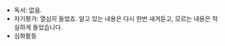 - 독서: 없음.
- 자기평가: 열심히 들었죠. 알고 있는 내용은 다시 한번 새겨듣고, 모르는 내용은 착실하게 들었습니다. 
- 심화활동
<!--stackedit_data:
eyJoaXN0b3J5IjpbNDA2OTQwMTM3LDE2MTY1MTkxMDgsLTE3ND
A3NzY3MTJdfQ==
-->